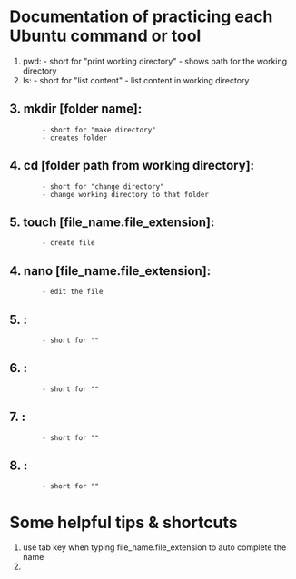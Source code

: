 # Documentation of practicing each Ubuntu command or tool
1. pwd:
            - short for "print working directory"
            - shows path for the working directory
2.  ls:
            - short for "list content"
            - list content in working directory
## 3.  mkdir [folder name]:
            - short for "make directory"
            - creates folder
## 4.  cd [folder path from working directory]:
            - short for "change directory"
            - change working directory to that folder
## 5.  touch [file_name.file_extension]:
            - create file
## 4.  nano [file_name.file_extension]:
            - edit the file
## 5.  :
            - short for ""
## 6.  :
            - short for ""
## 7.  :
            - short for ""
## 8.  :
            - short for ""


# Some helpful tips & shortcuts
1. use tab key when typing file_name.file_extension to auto complete the name
2. 